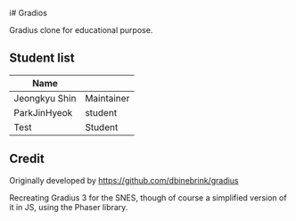 i# Gradios

Gradius clone for educational purpose.

## Student list

| Name         |            |
|--------------|------------|
| Jeongkyu Shin| Maintainer |
| ParkJinHyeok | student    |
| Test         | Student    |
## Credit

Originally developed by https://github.com/dbinebrink/gradius

Recreating Gradius 3 for the SNES, though of course a simplified version of it in JS, using the Phaser library.

